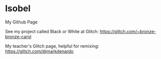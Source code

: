 # Isobel
My Github Page

See my project called Black or White at Glitch: https://glitch.com/~bronze-bronze-carol

My teacher's Glitch page, helpful for remixing: https://glitch.com/@markdenardo
